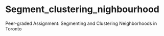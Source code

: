 # Segment_clustering_nighbourhood
Peer-graded Assignment: Segmenting and Clustering Neighborhoods in Toronto
